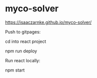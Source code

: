 # myco-solver
https://isaaczarnke.github.io/myco-solver/



Push to gitpages:

cd into react project

npm run deploy



Run react locally:

npm start
